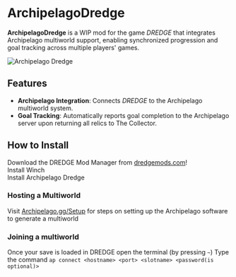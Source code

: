 # ArchipelagoDredge

**ArchipelagoDredge** is a WIP mod for the game *DREDGE* that integrates Archipelago multiworld support, enabling synchronized progression and goal tracking across multiple players' games.

![Archipelago Dredge](https://github.com/alextric234/ArchipelagoDredgeMod/blob/main/ArchipelagoDredge/Assets/ArchipelagoDredge.jpg)

## Features

- **Archipelago Integration**: Connects *DREDGE* to the Archipelago multiworld system.
- **Goal Tracking**: Automatically reports goal completion to the Archipelago server upon returning all relics to The Collector.


## How to Install
Download the DREDGE Mod Manager from [dredgemods.com](https://dredgemods.com/)!  
Install Winch  
Install Archipelago Dredge

### Hosting a Multiworld
Visit [Archipelago.gg/Setup](https://archipelago.gg/tutorial) for steps on setting up the Archipelago software to generate a multiworld 

### Joining a multiworld
Once your save is loaded in DREDGE open the terminal (by pressing `~`)
Type the command `ap connect <hostname> <port> <slotname> <password(is optional)>`
